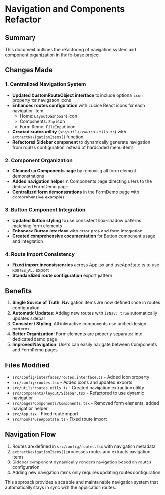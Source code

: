 # Navigation and Components Refactor

## Summary
This document outlines the refactoring of navigation system and component organization in the fe-base project.

## Changes Made

### 1. Centralized Navigation System
- **Updated CustomRouteObject interface** to include optional `icon` property for navigation icons
- **Enhanced routes configuration** with Lucide React icons for each navigation item:
  - Home: `LayoutDashboard` icon
  - Components: `Zap` icon
  - Form Demo: `FileInput` icon
- **Created routes utility** (`src/utils/routes.utils.ts`) with `extractNavigationItems()` function
- **Refactored Sidebar component** to dynamically generate navigation from routes configuration instead of hardcoded menu items

### 2. Component Organization
- **Cleaned up Components page** by removing all form element demonstrations
- **Added navigation helper** in Components page directing users to the dedicated FormDemo page
- **Centralized form demonstrations** in the FormDemo page with comprehensive examples

### 3. Button Component Integration
- **Updated Button styling** to use consistent box-shadow patterns matching form elements
- **Enhanced Button interface** with error prop and form integration
- **Created comprehensive documentation** for Button component usage and integration

### 4. Route Import Consistency
- **Fixed import inconsistencies** across App.tsx and useAppState.ts to use `ROUTES_ALL` export
- **Standardized route configuration** export pattern

## Benefits

1. **Single Source of Truth**: Navigation items are now defined once in routes configuration
2. **Automatic Updates**: Adding new routes with `isNav: true` automatically updates sidebar
3. **Consistent Styling**: All interactive components use unified design patterns
4. **Better Organization**: Form elements are properly separated into dedicated demo page
5. **Improved Navigation**: Users can easily navigate between Components and FormDemo pages

## Files Modified

- `src/config/interfaces/routes.interface.ts` - Added icon property
- `src/config/routes.tsx` - Added icons and updated exports
- `src/utils/routes.utils.ts` - Created navigation extraction utility
- `src/components/layout/Sidebar.tsx` - Refactored to use dynamic navigation
- `src/pages/Components/Components.tsx` - Removed form elements, added navigation helper
- `src/App.tsx` - Fixed route import
- `src/hooks/useAppState.ts` - Fixed route import

## Navigation Flow

1. Routes are defined in `src/config/routes.tsx` with navigation metadata
2. `extractNavigationItems()` processes routes and extracts navigation items
3. Sidebar component dynamically renders navigation based on routes configuration
4. Adding new navigation items only requires updating routes configuration

This approach provides a scalable and maintainable navigation system that automatically stays in sync with the application routes.
